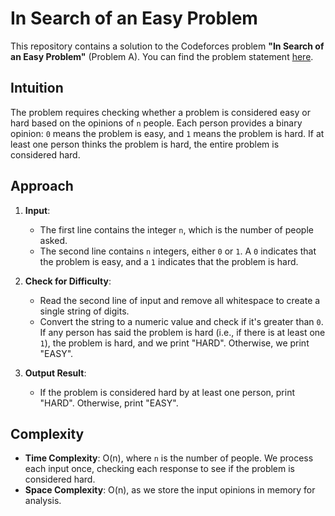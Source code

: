 # In Search of an Easy Problem

This repository contains a solution to the Codeforces problem **"In Search of an Easy Problem"** (Problem A). You can find the problem statement [here](https://codeforces.com/problemset/problem/1030/A).

## Intuition

The problem requires checking whether a problem is considered easy or hard based on the opinions of `n` people. Each person provides a binary opinion: `0` means the problem is easy, and `1` means the problem is hard. If at least one person thinks the problem is hard, the entire problem is considered hard.

## Approach

1. **Input**:
   - The first line contains the integer `n`, which is the number of people asked.
   - The second line contains `n` integers, either `0` or `1`. A `0` indicates that the problem is easy, and a `1` indicates that the problem is hard.

2. **Check for Difficulty**:
   - Read the second line of input and remove all whitespace to create a single string of digits.
   - Convert the string to a numeric value and check if it's greater than `0`. If any person has said the problem is hard (i.e., if there is at least one `1`), the problem is hard, and we print "HARD". Otherwise, we print "EASY".

3. **Output Result**:
   - If the problem is considered hard by at least one person, print "HARD". Otherwise, print "EASY".

## Complexity

- **Time Complexity**: O(n), where `n` is the number of people. We process each input once, checking each response to see if the problem is considered hard.
- **Space Complexity**: O(n), as we store the input opinions in memory for analysis.
